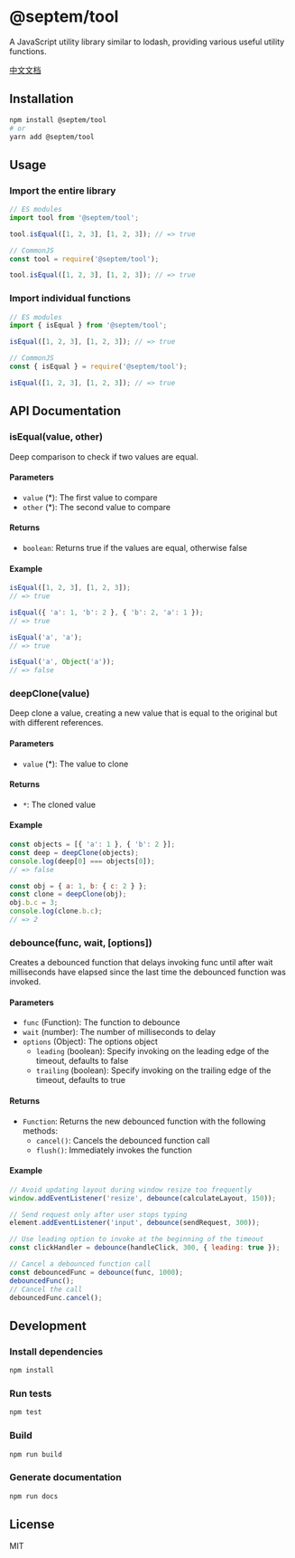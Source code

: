 # @septem/tool

A JavaScript utility library similar to lodash, providing various useful utility functions.

[中文文档](README-CN.md)

## Installation

```bash
npm install @septem/tool
# or
yarn add @septem/tool
```

## Usage

### Import the entire library

```javascript
// ES modules
import tool from '@septem/tool';

tool.isEqual([1, 2, 3], [1, 2, 3]); // => true

// CommonJS
const tool = require('@septem/tool');

tool.isEqual([1, 2, 3], [1, 2, 3]); // => true
```

### Import individual functions

```javascript
// ES modules
import { isEqual } from '@septem/tool';

isEqual([1, 2, 3], [1, 2, 3]); // => true

// CommonJS
const { isEqual } = require('@septem/tool');

isEqual([1, 2, 3], [1, 2, 3]); // => true
```

## API Documentation

### isEqual(value, other)

Deep comparison to check if two values are equal.

#### Parameters

- `value` (*): The first value to compare
- `other` (*): The second value to compare

#### Returns

- `boolean`: Returns true if the values are equal, otherwise false

#### Example

```javascript
isEqual([1, 2, 3], [1, 2, 3]);
// => true

isEqual({ 'a': 1, 'b': 2 }, { 'b': 2, 'a': 1 });
// => true

isEqual('a', 'a');
// => true

isEqual('a', Object('a'));
// => false
```

### deepClone(value)

Deep clone a value, creating a new value that is equal to the original but with different references.

#### Parameters

- `value` (*): The value to clone

#### Returns

- `*`: The cloned value

#### Example

```javascript
const objects = [{ 'a': 1 }, { 'b': 2 }];
const deep = deepClone(objects);
console.log(deep[0] === objects[0]);
// => false

const obj = { a: 1, b: { c: 2 } };
const clone = deepClone(obj);
obj.b.c = 3;
console.log(clone.b.c);
// => 2
```

### debounce(func, wait, [options])

Creates a debounced function that delays invoking func until after wait milliseconds have elapsed since the last time the debounced function was invoked.

#### Parameters

- `func` (Function): The function to debounce
- `wait` (number): The number of milliseconds to delay
- `options` (Object): The options object
  - `leading` (boolean): Specify invoking on the leading edge of the timeout, defaults to false
  - `trailing` (boolean): Specify invoking on the trailing edge of the timeout, defaults to true

#### Returns

- `Function`: Returns the new debounced function with the following methods:
  - `cancel()`: Cancels the debounced function call
  - `flush()`: Immediately invokes the function

#### Example

```javascript
// Avoid updating layout during window resize too frequently
window.addEventListener('resize', debounce(calculateLayout, 150));

// Send request only after user stops typing
element.addEventListener('input', debounce(sendRequest, 300));

// Use leading option to invoke at the beginning of the timeout
const clickHandler = debounce(handleClick, 300, { leading: true });

// Cancel a debounced function call
const debouncedFunc = debounce(func, 1000);
debouncedFunc();
// Cancel the call
debouncedFunc.cancel();
```

## Development

### Install dependencies

```bash
npm install
```

### Run tests

```bash
npm test
```

### Build

```bash
npm run build
```

### Generate documentation

```bash
npm run docs
```

## License

MIT
